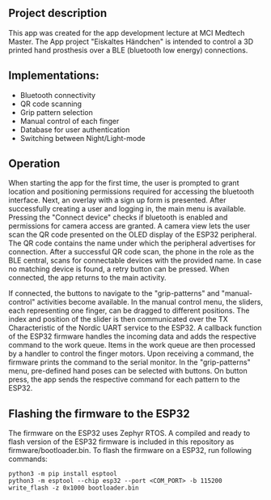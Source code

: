## Project description
This app was created for the app development lecture at MCI Medtech Master. The App project "Eiskaltes Händchen" is intended to control a 3D printed hand prosthesis over a BLE (bluetooth low energy) connections. 

## Implementations:
+ Bluetooth connectivity
+ QR code scanning
+ Grip pattern selection
+ Manual control of each finger
+ Database for user authentication
+ Switching between Night/Light-mode

## Operation
When starting the app for the first time, the user is prompted to grant location and positioning permissions required for accessing the bluetooth interface. Next, an overlay with a sign up form is presented. After successfully creating a user and logging in, the main menu is available. Pressing the "Connect device" checks if bluetooth is enabled and permissions for camera access are granted. A camera view lets the user scan the QR code presented on the OLED display of the ESP32 peripheral. The QR code contains the name under which the peripheral advertises for connection. After a successful QR code scan, the phone in the role as the BLE central, scans for connectable devices with the provided name. In case no matching device is found, a retry button can be pressed. When connected, the app returns to the main activity. 

If connected, the buttons to navigate to the "grip-patterns" and "manual-control" activities become available. In the manual control menu, the sliders, each representing one finger, can be dragged to different positions. The index and position of the slider is then communicated over the TX Characteristic of the Nordic UART service to the ESP32. A callback function of the ESP32 firmware handles the incoming data and adds the respective command to the work queue. Items in the work queue are then processed by a handler to control the finger motors. Upon receiving a command, the firmware prints the command to the serial monitor. In the "grip-patterns" menu, pre-defined hand poses can be selected with buttons. On button press, the app sends the respective command for each pattern to the ESP32. 
  

## Flashing the firmware to the ESP32
The firmware on the ESP32 uses Zephyr RTOS. A compiled and ready to flash version of the ESP32 firmware is included in this repository as firmware/bootloader.bin.
To flash the firmware on a ESP32, run following commands:

    python3 -m pip install esptool
    python3 -m esptool --chip esp32 --port <COM_PORT> -b 115200 write_flash -z 0x1000 bootloader.bin



  

